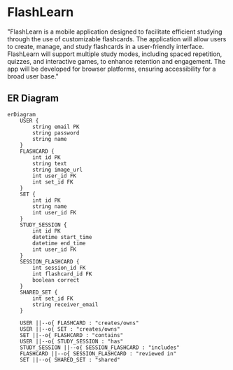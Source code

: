 # FlashLearn
"FlashLearn is a mobile application designed to facilitate efficient studying through the
use of customizable flashcards. The application will allow users to create, manage, and
study flashcards in a user-friendly interface. FlashLearn will support multiple study
modes, including spaced repetition, quizzes, and interactive games, to enhance
retention and engagement. The app will be developed for browser platforms, ensuring 
accessibility for a broad user base."
## ER Diagram

```mermaid
erDiagram
    USER {
        string email PK
        string password
        string name
    }
    FLASHCARD {
        int id PK
        string text
        string image_url
        int user_id FK
        int set_id FK
    }
    SET {
        int id PK
        string name
        int user_id FK
    }
    STUDY_SESSION {
        int id PK
        datetime start_time
        datetime end_time
        int user_id FK
    }
    SESSION_FLASHCARD {
        int session_id FK
        int flashcard_id FK
        boolean correct
    }
    SHARED_SET {
        int set_id FK
        string receiver_email
    }

    USER ||--o{ FLASHCARD : "creates/owns"
    USER ||--o{ SET : "creates/owns"
    SET ||--o{ FLASHCARD : "contains"
    USER ||--o{ STUDY_SESSION : "has"
    STUDY_SESSION ||--o{ SESSION_FLASHCARD : "includes"
    FLASHCARD ||--o{ SESSION_FLASHCARD : "reviewed in"
    SET ||--o{ SHARED_SET : "shared"
```
